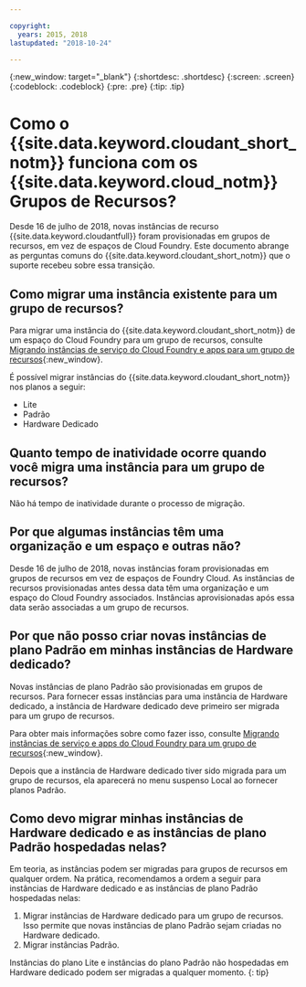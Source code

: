 ```yaml
---

copyright:
  years: 2015, 2018
lastupdated: "2018-10-24"

---
```


{:new_window: target="_blank"}
{:shortdesc: .shortdesc}
{:screen: .screen}
{:codeblock: .codeblock}
{:pre: .pre}
{:tip: .tip}

<!-- Acrolinx: 2017-05-10 -->

# Como o  {{site.data.keyword.cloudant_short_notm}}  funciona com os  {{site.data.keyword.cloud_notm}}  Grupos de Recursos?

Desde 16 de julho de 2018, novas instâncias de recurso {{site.data.keyword.cloudantfull}} foram provisionadas em grupos de recursos, em vez de espaços de Cloud Foundry. Este documento abrange as perguntas comuns do {{site.data.keyword.cloudant_short_notm}} que o suporte recebeu sobre essa transição.

## Como migrar uma instância existente para um grupo de recursos?

Para migrar uma instância do {{site.data.keyword.cloudant_short_notm}} de um espaço do Cloud Foundry para um grupo de recursos, consulte [Migrando instâncias de serviço do Cloud Foundry e apps para um grupo de recursos](https://console.bluemix.net/docs/resources/instance_migration.html#migrate){:new_window}.

É possível migrar instâncias do {{site.data.keyword.cloudant_short_notm}} nos planos a seguir:

- Lite
- Padrão
- Hardware Dedicado

## Quanto tempo de inatividade ocorre quando você migra uma instância para um grupo de recursos?

Não há tempo de inatividade durante o processo de migração.

## Por que algumas instâncias têm uma organização e um espaço e outras não?

Desde 16 de julho de 2018, novas instâncias foram provisionadas em grupos de recursos em vez de espaços de Foundry Cloud. As instâncias de recursos provisionadas antes dessa data têm uma organização e um espaço do Cloud Foundry associados. Instâncias aprovisionadas após essa data serão associadas a um grupo de recursos.

## Por que não posso criar novas instâncias de plano Padrão em minhas instâncias de Hardware dedicado?

Novas instâncias de plano Padrão são provisionadas em grupos de recursos. Para fornecer essas instâncias para uma instância de Hardware dedicado, a instância de Hardware dedicado deve primeiro ser migrada para um grupo de recursos.

Para obter mais informações sobre como fazer isso, consulte [Migrando instâncias de serviço e apps do Cloud Foundry para um grupo de recursos](https://console.bluemix.net/docs/resources/instance_migration.html#migrate){:new_window}.

Depois que a instância de Hardware dedicado tiver sido migrada para um grupo de recursos, ela aparecerá no menu suspenso Local ao fornecer planos Padrão.

## Como devo migrar minhas instâncias de Hardware dedicado e as instâncias de plano Padrão hospedadas nelas?

Em teoria, as instâncias podem ser migradas para grupos de recursos em qualquer ordem. Na prática, recomendamos a ordem a seguir para instâncias de Hardware dedicado e as instâncias de plano Padrão hospedadas nelas:

1. Migrar instâncias de Hardware dedicado para um grupo de recursos. Isso permite que novas instâncias de plano Padrão sejam criadas no Hardware dedicado.
2. Migrar instâncias Padrão.

Instâncias do plano Lite e instâncias do plano Padrão não hospedadas em Hardware dedicado podem ser migradas a qualquer momento.
{: tip}
